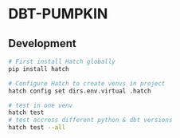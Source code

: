 # DBT-PUMPKIN

## Development

```sh
# First install Hatch globally
pip install hatch

# Configure Hatch to create venvs in project
hatch config set dirs.env.virtual .hatch

# test in one venv
hatch test
# test accross different python & dbt versions
hatch test --all
```
